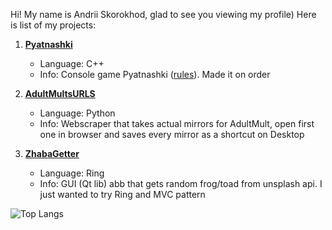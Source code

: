 Hi! My name is Andrii Skorokhod, glad to see you viewing my profile) Here is list of my projects:

1. **[Pyatnashki](https://github.com/MacGregory-is-codding/Pyatnashki)**
    * Language: C++
    * Info: Console game Pyatnashki ([rules](https://ru.wikipedia.org/wiki/%D0%98%D0%B3%D1%80%D0%B0_%D0%B2_15)). Made it on order

2. **[AdultMultsURLS](https://github.com/MacGregory-is-codding/AdultMultURLS)**
    * Language: Python
    * Info: Webscraper that takes actual mirrors for AdultMult, open first one in browser and saves every mirror as a shortcut on Desktop

3. **[ZhabaGetter](https://github.com/MacGregory-is-codding/ZhabaGetter)**
    * Language: Ring
    * Info: GUI (Qt lib) abb that gets random frog/toad from unsplash api. I just wanted to try Ring and MVC pattern

![Top Langs](https://github-readme-stats.vercel.app/api/top-langs/?username=MacGregory-is-codding&theme=tokyonight)

<!--
**MacGregory-is-codding/MacGregory-is-codding** is a ✨ _special_ ✨ repository because its `README.md` (this file) appears on your GitHub profile.

Here are some ideas to get you started:

- 🔭 I’m currently working on ...
- 🌱 I’m curently learning ...
- 👯 I’m looking to collaborate on ...
- 🤔 I’m looking for help with ...
- 💬 Ask me about ...
- 📫 How to reach me: ...
- 😄 Pronouns: ...
- ⚡ Fun fact: ...
-->
